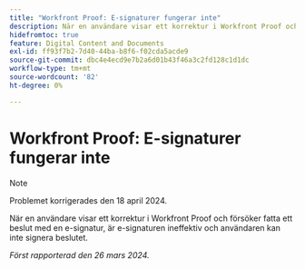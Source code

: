 ```yaml
---
title: "Workfront Proof: E-signaturer fungerar inte"
description: När en användare visar ett korrektur i Workfront Proof och försöker fatta ett beslut med en e-signatur, är e-signaturen ineffektiv och användaren kan inte signera beslutet.
hidefromtoc: true
feature: Digital Content and Documents
exl-id: ff93f7b2-7d40-44ba-b8f6-f02cda5acde9
source-git-commit: dbc4e4ecd9e7b2a6d01b43f46a3c2fd128c1d1dc
workflow-type: tm+mt
source-wordcount: '82'
ht-degree: 0%

---
```


# Workfront Proof: E-signaturer fungerar inte

>[!NOTE]
>
>Problemet korrigerades den 18 april 2024.

<!--wf. wfp-->

När en användare visar ett korrektur i Workfront Proof och försöker fatta ett beslut med en e-signatur, är e-signaturen ineffektiv och användaren kan inte signera beslutet.

_Först rapporterad den 26 mars 2024._
